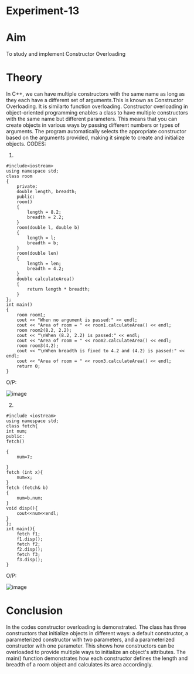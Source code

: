 # Experiment-13
# Aim
To study and implement Constructor Overloading
# Theory

In C++, we can have multiple constructors with the same name as long as they each have a different set of arguments.This is known as Constructor Overloading. It is similarto function overloading. 
Constructor overloading in object-oriented programming enables a class to have multiple constructors with the same name but different parameters. This means that you can create objects in various ways by passing different numbers or types of arguments. The program automatically selects the appropriate constructor based on the arguments provided, making it simple to create and initialize objects.
CODES:

1. 
```
#include<iostream>
using namespace std;
class room
{
    private: 
    double length, breadth;
    public:
    room()
    {
        length = 8.2;
        breadth = 2.2;
    }
    room(double l, double b)
    {
        length = l;
        breadth = b; 
    }
    room(double len)
    {
        length = len;
        breadth = 4.2;
    }
    double calculateArea()
    {
        return length * breadth;
    }
};
int main()
{
    room room1;
    cout << "When no argument is passed:" << endl;
    cout << "Area of room = " << room1.calculateArea() << endl;
    room room2(8.2, 2.2);
    cout << "\nWhen (8.2, 2.2) is passed:" << endl;
    cout << "Area of room = " << room2.calculateArea() << endl;
    room room3(4.2);
    cout << "\nWhen breadth is fixed to 4.2 and (4.2) is passed:" << endl;
    cout << "Area of room = " << room3.calculateArea() << endl;
    return 0;
}
```

O/P:

![image](https://github.com/user-attachments/assets/b8ad6add-291b-43f8-b797-97bae1b72d03)


2.
```
#include <iostream>
using namespace std;
class fetch{
int num;
public:
fetch()

{
    num=7;
   
}
fetch (int x){
    num=x;
}
fetch (fetch& b)
{
    num=b.num;
}
void disp(){
    cout<<num<<endl;
}
};
int main(){
    fetch f1;
    f1.disp();
    fetch f2;
    f2.disp();
    fetch f3;
    f3.disp();
}
```
O/P:

![image](https://github.com/user-attachments/assets/e18b7a8e-4130-460e-93e1-b6c4db7194ad)


# Conclusion
In the codes constructor overloading is demonstrated. The class has three constructors that initialize objects in different ways: a default constructor, a parameterized constructor with two parameters, and a parameterized constructor with one parameter. This shows how constructors can be overloaded to provide multiple ways to initialize an object's attributes. The main() function demonstrates how each constructor defines the length and breadth of a room object and calculates its area accordingly.

